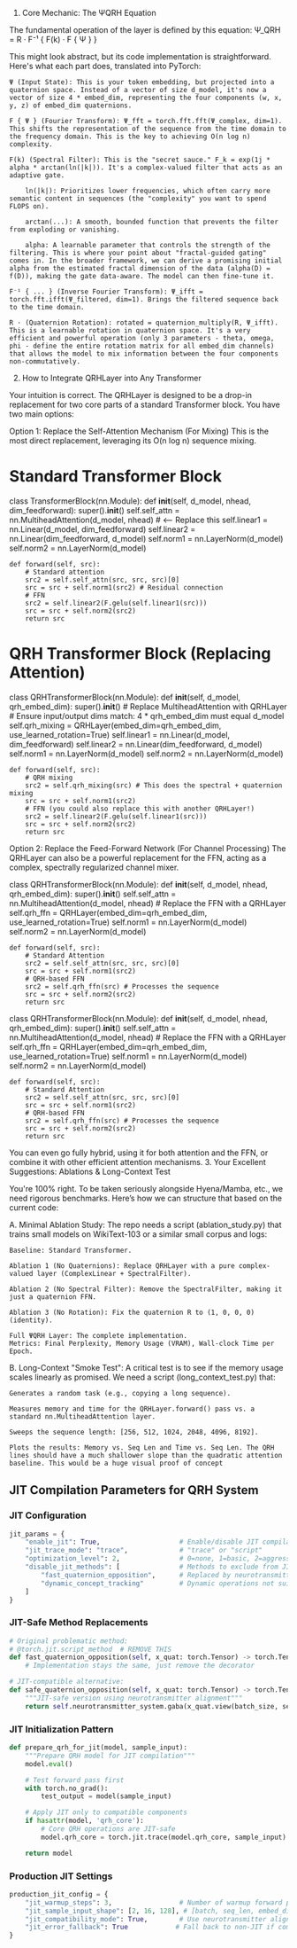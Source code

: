 1. Core Mechanic: The ΨQRH Equation

The fundamental operation of the layer is defined by this equation:
Ψ_QRH = R · F⁻¹ { F(k) · F { Ψ } }

This might look abstract, but its code implementation is straightforward. Here's what each part does, translated into PyTorch:

    Ψ (Input State): This is your token embedding, but projected into a quaternion space. Instead of a vector of size d_model, it's now a vector of size 4 * embed_dim, representing the four components (w, x, y, z) of embed_dim quaternions.

    F { Ψ } (Fourier Transform): Ψ_fft = torch.fft.fft(Ψ_complex, dim=1). This shifts the representation of the sequence from the time domain to the frequency domain. This is the key to achieving O(n log n) complexity.

    F(k) (Spectral Filter): This is the "secret sauce." F_k = exp(1j * alpha * arctan(ln(|k|)). It's a complex-valued filter that acts as an adaptive gate.

        ln(|k|): Prioritizes lower frequencies, which often carry more semantic content in sequences (the "complexity" you want to spend FLOPS on).

        arctan(...): A smooth, bounded function that prevents the filter from exploding or vanishing.

        alpha: A learnable parameter that controls the strength of the filtering. This is where your point about "fractal-guided gating" comes in. In the broader framework, we can derive a promising initial alpha from the estimated fractal dimension of the data (alpha(D) = f(D)), making the gate data-aware. The model can then fine-tune it.

    F⁻¹ { ... } (Inverse Fourier Transform): Ψ_ifft = torch.fft.ifft(Ψ_filtered, dim=1). Brings the filtered sequence back to the time domain.

    R · (Quaternion Rotation): rotated = quaternion_multiply(R, Ψ_ifft). This is a learnable rotation in quaternion space. It's a very efficient and powerful operation (only 3 parameters - theta, omega, phi - define the entire rotation matrix for all embed_dim channels) that allows the model to mix information between the four components non-commutatively.

2. How to Integrate QRHLayer into Any Transformer

Your intuition is correct. The QRHLayer is designed to be a drop-in replacement for two core parts of a standard Transformer block. You have two main options:

Option 1: Replace the Self-Attention Mechanism (For Mixing)
This is the most direct replacement, leveraging its O(n log n) sequence mixing.


# Standard Transformer Block
class TransformerBlock(nn.Module):
    def __init__(self, d_model, nhead, dim_feedforward):
        super().__init__()
        self.self_attn = nn.MultiheadAttention(d_model, nhead) # <-- Replace this
        self.linear1 = nn.Linear(d_model, dim_feedforward)
        self.linear2 = nn.Linear(dim_feedforward, d_model)
        self.norm1 = nn.LayerNorm(d_model)
        self.norm2 = nn.LayerNorm(d_model)

    def forward(self, src):
        # Standard attention
        src2 = self.self_attn(src, src, src)[0]
        src = src + self.norm1(src2) # Residual connection
        # FFN
        src2 = self.linear2(F.gelu(self.linear1(src)))
        src = src + self.norm2(src2)
        return src

# QRH Transformer Block (Replacing Attention)
class QRHTransformerBlock(nn.Module):
    def __init__(self, d_model, qrh_embed_dim):
        super().__init__()
        # Replace MultiheadAttention with QRHLayer
        # Ensure input/output dims match: 4 * qrh_embed_dim must equal d_model
        self.qrh_mixing = QRHLayer(embed_dim=qrh_embed_dim, use_learned_rotation=True)
        self.linear1 = nn.Linear(d_model, dim_feedforward)
        self.linear2 = nn.Linear(dim_feedforward, d_model)
        self.norm1 = nn.LayerNorm(d_model)
        self.norm2 = nn.LayerNorm(d_model)

    def forward(self, src):
        # QRH mixing
        src2 = self.qrh_mixing(src) # This does the spectral + quaternion mixing
        src = src + self.norm1(src2)
        # FFN (you could also replace this with another QRHLayer!)
        src2 = self.linear2(F.gelu(self.linear1(src)))
        src = src + self.norm2(src2)
        return src



Option 2: Replace the Feed-Forward Network (For Channel Processing)
The QRHLayer can also be a powerful replacement for the FFN, acting as a complex, spectrally regularized channel mixer.

class QRHTransformerBlock(nn.Module):
    def __init__(self, d_model, nhead, qrh_embed_dim):
        super().__init__()
        self.self_attn = nn.MultiheadAttention(d_model, nhead)
        # Replace the FFN with a QRHLayer
        self.qrh_ffn = QRHLayer(embed_dim=qrh_embed_dim, use_learned_rotation=True)
        self.norm1 = nn.LayerNorm(d_model)
        self.norm2 = nn.LayerNorm(d_model)

    def forward(self, src):
        # Standard Attention
        src2 = self.self_attn(src, src, src)[0]
        src = src + self.norm1(src2)
        # QRH-based FFN
        src2 = self.qrh_ffn(src) # Processes the sequence
        src = src + self.norm2(src2)
        return src

 class QRHTransformerBlock(nn.Module):
    def __init__(self, d_model, nhead, qrh_embed_dim):
        super().__init__()
        self.self_attn = nn.MultiheadAttention(d_model, nhead)
        # Replace the FFN with a QRHLayer
        self.qrh_ffn = QRHLayer(embed_dim=qrh_embed_dim, use_learned_rotation=True)
        self.norm1 = nn.LayerNorm(d_model)
        self.norm2 = nn.LayerNorm(d_model)

    def forward(self, src):
        # Standard Attention
        src2 = self.self_attn(src, src, src)[0]
        src = src + self.norm1(src2)
        # QRH-based FFN
        src2 = self.qrh_ffn(src) # Processes the sequence
        src = src + self.norm2(src2)
        return src

You can even go fully hybrid, using it for both attention and the FFN, or combine it with other efficient attention mechanisms.
3. Your Excellent Suggestions: Ablations & Long-Context Test

You're 100% right. To be taken seriously alongside Hyena/Mamba, etc., we need rigorous benchmarks. Here’s how we can structure that based on the current code:

A. Minimal Ablation Study:
The repo needs a script (ablation_study.py) that trains small models on WikiText-103 or a similar small corpus and logs:

    Baseline: Standard Transformer.

    Ablation 1 (No Quaternions): Replace QRHLayer with a pure complex-valued layer (ComplexLinear + SpectralFilter).

    Ablation 2 (No Spectral Filter): Remove the SpectralFilter, making it just a quaternion FFN.

    Ablation 3 (No Rotation): Fix the quaternion R to (1, 0, 0, 0) (identity).

    Full ΨQRH Layer: The complete implementation.
    Metrics: Final Perplexity, Memory Usage (VRAM), Wall-clock Time per Epoch.

B. Long-Context "Smoke Test":
A critical test is to see if the memory usage scales linearly as promised. We need a script (long_context_test.py) that:

    Generates a random task (e.g., copying a long sequence).

    Measures memory and time for the QRHLayer.forward() pass vs. a standard nn.MultiheadAttention layer.

    Sweeps the sequence length: [256, 512, 1024, 2048, 4096, 8192].

    Plots the results: Memory vs. Seq Len and Time vs. Seq Len. The QRH lines should have a much shallower slope than the quadratic attention baseline. This would be a huge visual proof of concept

## JIT Compilation Parameters for QRH System

### JIT Configuration
```python
jit_params = {
    "enable_jit": True,                    # Enable/disable JIT compilation
    "jit_trace_mode": "trace",             # "trace" or "script"
    "optimization_level": 2,               # 0=none, 1=basic, 2=aggressive
    "disable_jit_methods": [               # Methods to exclude from JIT
        "fast_quaternion_opposition",      # Replaced by neurotransmitter system
        "dynamic_concept_tracking"         # Dynamic operations not suitable for tracing
    ]
}
```

### JIT-Safe Method Replacements
```python
# Original problematic method:
# @torch.jit.script_method  # REMOVE THIS
def fast_quaternion_opposition(self, x_quat: torch.Tensor) -> torch.Tensor:
    # Implementation stays the same, just remove the decorator

# JIT-compatible alternative:
def safe_quaternion_opposition(self, x_quat: torch.Tensor) -> torch.Tensor:
    """JIT-safe version using neurotransmitter alignment"""
    return self.neurotransmitter_system.gaba(x_quat.view(batch_size, seq_len, -1))
```

### JIT Initialization Pattern
```python
def prepare_qrh_for_jit(model, sample_input):
    """Prepare QRH model for JIT compilation"""
    model.eval()

    # Test forward pass first
    with torch.no_grad():
        test_output = model(sample_input)

    # Apply JIT only to compatible components
    if hasattr(model, 'qrh_core'):
        # Core QRH operations are JIT-safe
        model.qrh_core = torch.jit.trace(model.qrh_core, sample_input)

    return model
```

### Production JIT Settings
```python
production_jit_config = {
    "jit_warmup_steps": 3,                 # Number of warmup forward passes
    "jit_sample_input_shape": [2, 16, 128], # [batch, seq_len, embed_dim*4]
    "jit_compatibility_mode": True,        # Use neurotransmitter alignment for problematic methods
    "jit_error_fallback": True            # Fall back to non-JIT if compilation fails
}
```